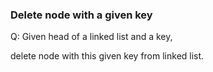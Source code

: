 ### Delete node with a given key

Q: Given head of a linked list and a key,

delete node with this given key from linked list.
